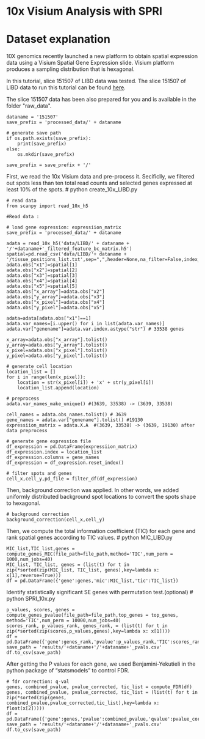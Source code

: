 
# 10x Visium Analysis with SPRI


# Dataset explanation

10X genomics recently launched a new platform to obtain spatial expression data using a Visium Spatial Gene Expression slide. Visium platform produces a sampling distribution that is hexagonal. 

In this tutorial, slice 151507 of LIBD data was tested.  The slice 151507 of LIBD data to run this tutorial can be found [here](http://research.libd.org/spatialLIBD/).

The slice 151507 data has been also prepared for you and is available in the folder "raw_data".

```{r, mob-init}
dataname = '151507'
save_prefix = 'processed_data/' + dataname 

# generate save path
if os.path.exists(save_prefix):
    print(save_prefix)
else:
    os.mkdir(save_prefix)

save_prefix = save_prefix + '/'
```

First, we read the 10x Visium data and pre-process it. Secificlly, we filtered out spots less than ten total read counts and selected genes expressed at least 10% of the spots. # python create_10x_LIBD.py

```{r, mob-qc, fig.width=8, fig.height=3}
# read data
from scanpy import read_10x_h5

#Read data : 

# load gene expression: expressiion_matrix
save_prefix = 'processed_data/' + dataname 

adata = read_10x_h5('data/LIBD/' + dataname + '/'+dataname+'_filtered_feature_bc_matrix.h5') 
spatial=pd.read_csv('data/LIBD/'+ dataname + '/tissue_positions_list.txt',sep=",",header=None,na_filter=False,index_col=0) 
adata.obs["x1"]=spatial[1]
adata.obs["x2"]=spatial[2]
adata.obs["x3"]=spatial[3]
adata.obs["x4"]=spatial[4]
adata.obs["x5"]=spatial[5]
adata.obs["x_array"]=adata.obs["x2"]
adata.obs["y_array"]=adata.obs["x3"]
adata.obs["x_pixel"]=adata.obs["x4"]
adata.obs["y_pixel"]=adata.obs["x5"]

adata=adata[adata.obs["x1"]==1]
adata.var_names=[i.upper() for i in list(adata.var_names)]
adata.var["genename"]=adata.var.index.astype("str") # 33538 genes

x_array=adata.obs["x_array"].tolist() 
y_array=adata.obs["y_array"].tolist()
x_pixel=adata.obs["x_pixel"].tolist() 
y_pixel=adata.obs["y_pixel"].tolist() 

# generate cell location
location_list = []
for i in range(len(x_pixel)):
    location = str(x_pixel[i]) + 'x' + str(y_pixel[i])
    location_list.append(location)

# preprocess
adata.var_names_make_unique() #(3639, 33538) -> (3639, 33538)

cell_names = adata.obs_names.tolist() # 3639
gene_names = adata.var["genename"].tolist() #19130
expressiion_matrix = adata.X.A  #(3639, 33538) -> (3639, 19130) after data preprocess

# generate gene expression file
df_expression = pd.DataFrame(expressiion_matrix)
df_expression.index = location_list
df_expression.columns = gene_names
df_expression = df_expression.reset_index() 

# filter spots and genes
cell_x,cell_y,pd_file = filter_df(df_expression) 
```

Then, background correction was applied. In other words, we added uniformly distributed background spot locations to convert the spots shape to hexagonal.

```{r, mob-qc, fig.width=8, fig.height=3}
# background correction
background_correction(cell_x,cell_y)
```

Then, we compute the total information coefficient (TIC) for each gene and rank spatial genes according to TIC values. # python MIC_LIBD.py

```{r, mob-spatially-unaware, fig.width=8, fig.height=4}
MIC_list,TIC_list,genes = compute_genes_MIC(file_path=file_path,method='TIC',num_perm = 1000,num_jobs=40)
MIC_list, TIC_list, genes = (list(t) for t in zip(*sorted(zip(MIC_list, TIC_list, genes),key=lambda x: x[1],reverse=True)))
df = pd.DataFrame({'gene':genes,'mic':MIC_list,'tic':TIC_list})
```

Identify statistically significant SE genes with permutation test.(optional) # python SPRI_10x.py

```{r, mob-diff-gexp}
p_values, scores, genes = compute_genes_pvalue(file_path=file_path,top_genes = top_genes, method='TIC',num_perm = 10000,num_jobs=40)
scores_rank, p_values_rank, genes_rank, = (list(t) for t in zip(*sorted(zip(scores,p_values,genes),key=lambda x: x[1])))
df = pd.DataFrame({'gene':genes_rank,'pvalue':p_values_rank,'TIC':scores_rank})
save_path = 'results/'+dataname+'/'+dataname+'_pvals.csv'
df.to_csv(save_path)
```

After getting the P values for each gene, we used Benjamini-Yekutieli in the python package of “statsmodels” to control FDR.

```{r, mob-diff-gexp-plot, fig.width=4, fig.height=4}
# fdr correction: q-val
genes, combined_pvalue, pvalue_corrected, tic_list = compute_FDR(df)
genes, combined_pvalue, pvalue_corrected, tic_list = (list(t) for t in zip(*sorted(zip(genes, combined_pvalue,pvalue_corrected,tic_list),key=lambda x: float(x[2]))))
df = pd.DataFrame({'gene':genes,'pvalue':combined_pvalue,'qvalue':pvalue_corrected,'TIC':tic_list})
save_path = 'results/'+dataname+'/'+dataname+'_pvals.csv'
df.to_csv(save_path)
```
